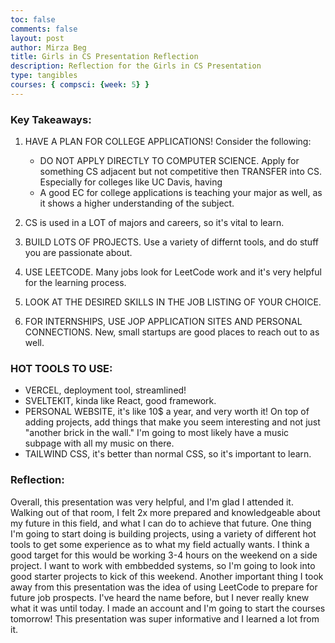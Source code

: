 ```yaml
---
toc: false
comments: false
layout: post
author: Mirza Beg
title: Girls in CS Presentation Reflection
description: Reflection for the Girls in CS Presentation
type: tangibles
courses: { compsci: {week: 5} }
---
```


### Key Takeaways:
1) HAVE A PLAN FOR COLLEGE APPLICATIONS!
Consider the following:
    - DO NOT APPLY DIRECTLY TO COMPUTER SCIENCE. Apply for something CS adjacent but not competitive then TRANSFER into CS. Especially for colleges like UC Davis, having 
    - A good EC for college applications is teaching your major as well, as it shows a higher understanding of the subject. 
    
2) CS is used in a LOT of majors and careers, so it's vital to learn.

3) BUILD LOTS OF PROJECTS. Use a variety of differnt tools, and do stuff you are passionate about.

4) USE LEETCODE. Many jobs look for LeetCode work and it's very helpful for the learning process.

5) LOOK AT THE DESIRED SKILLS IN THE JOB LISTING OF YOUR CHOICE. 

6) FOR INTERNSHIPS, USE JOP APPLICATION SITES AND PERSONAL CONNECTIONS. New, small startups are good places to reach out to as well. 

### HOT TOOLS TO USE: 
- VERCEL, deployment tool, streamlined! 
- SVELTEKIT, kinda like React, good framework.
- PERSONAL WEBSITE, it's like 10$ a year, and very worth it! On top of adding projects, add things that make you seem interesting and not just "another brick in the wall." I'm going to most likely have a music subpage with all my music on there.
- TAILWIND CSS, it's better than normal CSS, so it's important to learn.

### Reflection:
Overall, this presentation was very helpful, and I'm glad I attended it. Walking out of that room, I felt 2x more prepared and knowledgeable about my future in this field, and what I can do to achieve that future. One thing I'm going to start doing is building projects, using a variety of different hot tools to get some experience as to what my field actually wants. I think a good target for this would be working 3-4 hours on the weekend on a side project. I want to work with embbedded systems, so I'm going to look into good starter projects to kick of this weekend. Another important thing I took away from this presentation was the idea of using LeetCode to prepare for future job prospects. I've heard the name before, but I never really knew what it was until today. I made an account and I'm going to start the courses tomorrow! This presentation was super informative and I learned a lot from it.

